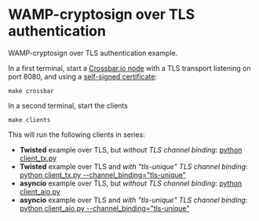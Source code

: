 # WAMP-cryptosign over TLS authentication

WAMP-cryptosign over TLS authentication example.

In a first terminal, start a [Crossbar.io node](.crossbar/config.json) with a TLS transport listening
on port 8080, and using a [self-signed certificate](.crossbar/client.crt):

```console
make crossbar
```

In a second terminal, start the clients

```console
make clients
``` 

This will run the following clients in series:

* **Twisted** example over TLS, but *without TLS channel binding*: [python client_tx.py](client_tx.py)
* **Twisted** example over TLS and *with "tls-unique" TLS channel binding*: [python client_tx.py --channel_binding="tls-unique"](client_tx.py)
* **asyncio** example over TLS, but *without TLS channel binding*: [python client_aio.py](client_aio.py)
* **asyncio** example over TLS and *with "tls-unique" TLS channel binding*: [python client_aio.py --channel_binding="tls-unique"](client_aio.py)

